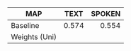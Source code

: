 MAP           | TEXT  | SPOKEN |
--------------|:-----:|-----:|
Baseline    | 0.574 | 0.554 |
Weights (Uni)| | |
